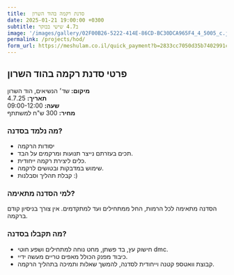```yaml
---
title:  סדנת רקמה בהוד השרון
date: 2025-01-21 19:00:00 +0300
subtitle: ב4.7 שישי בבוקר
image: '/images/gallery/02F00B26-5222-414E-86CD-BC30DCA965F4_4_5005_c.jpeg'
permalink: /projects/hod/
form_url: https://meshulam.co.il/quick_payment?b=2833cc7050d35b7402991cf22bff1b17
---
```


## פרטי סדנת רקמה בהוד השרון

**מיקום:** שד׳ הנשיאים, הוד השרון  
**תאריך:** 4.7.25  
**שעה:** 09:00-12:00  
**מחיר:** 300 ש"ח למשתתף  

### מה נלמד בסדנה?

- יסודות הרקמה
- תכים בעזרתם נייצר תנועות ומרקמים על הבד.
- כלים ליצירת רקמה ייחודית.
- שימוש במדבקות ובטושים לרקמה.
- קבלת תהליך וסבלנות :)

### למי הסדנה מתאימה?

הסדנה מתאימה לכל הרמות, החל ממתחילים ועד למתקדמים. אין צורך בניסיון קודם ברקמה.

### מה תקבלו בסדנה?

- חישוק עץ, בד פשתן, מחט נוחה למתחילים ושפע חוטי dmc.
- כיבוד מפנק הכולל מאפים טריים מעשה ידיי.
- קבוצת וואטספ קטנה וייחודית לסדנה, להמשך שאלות ותמיכה בתהליך הרקמה.

